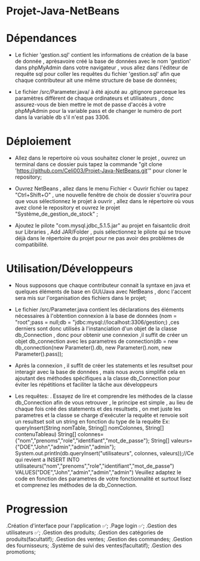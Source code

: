 # Projet-Java-NetBeans

# Dépendances

- Le fichier 'gestion.sql' contient les informations de création de la base de donnée , aprèsavoire créé la base de données avec le nom 'gestion' dans phpMyAdmin dans votre navigateur , vous allez dans l'éditeur de requête sql pour coller les requêtes du fichier 'gestion.sql' afin que chaque contributeur ait une même structure de base de données;

- Le fichier /src/Parameter.java/ à été ajouté au .gitignore parceque les paramètres diffèrent de chaque ordinateurs et utilisateurs , donc assurez-vous de bien mettre le mot de passe d'accès à votre phpMyAdmin pour la variable pass et de changer le numéro de port dans la variable db s'il n'est pas 3306.

# Déploiement

- Allez dans le repertoire où vous souhaitez cloner le projet , ouvrez un terminal dans ce dossier puis tapez la commande "git clone 'https://github.com/Celi003/Projet-Java-NetBeans.git'" pour cloner le repository;

- Ouvrez NetBeans , allez dans le menu Fichier < Ouvrir fichier ou tapez "Ctrl+Shift+O" , une nouvelle fenêtre de choix de dossier s'ouvrira pour que vous sélectionnez le projet à ouvrir , allez dans le répertoire où vous avez cloné le repository et ouvrez le projet "Système_de_gestion_de_stock" ;

- Ajoutez le pilote "com.mysql.jdbc_5.1.5.jar" au projet en faisantclic droit sur Libraries , Add JAR/Folder , puis sélectionnez le pilote qui se trouve déjà dans le répertoire du projet pour ne pas avoir des problèmes de compatibilité.

# Utilisation/Développeurs

- Nous supposons que chaque contributeur connait la syntaxe en java et quelques éléments de base en GUI/Java avec NetBeans , donc l'accent sera mis sur l'organisation des fichiers dans le projet;

- Le fichier /src/Parameter.java contient les déclarations des éléments nécessaires à l'obtention connexion à la base de données (nom = "root";pass = null;db = "jdbc:mysql://localhost:3306/gestion;) ,ces derniers sont donc utilisés à l'instanciation d'un objet de la classe db_Connection , donc pour obtenir une connexion ,il suffit de créer un objet db_connection avec les parametres de connection(db = new db_connection(new Parameter().db, new Parameter().nom, new Parameter().pass));

- Après la connexion , il suffit de créer les statements et les resultset pour interagir avec la base de données , mais nous avons simplifié cela en ajoutant des méthodes spécifiques a la classe db_Connection pour éviter les répétitions et faciliter la tâche aux développeurs

- Les requêtes:
  . Essayez de lire et comprendre les méthodes de la classe db_Connection afin de vous retrouver , le principe est simple , au lieu de chaque fois créé des statements et des resultsets , on met juste les parametres et la classe se charge d'exécuter la requête et renvoie soit un resultset soit un string en fonction du type de la requête
  Ex: queryInsert(String nomTable, String[] nomColonnes, String[] contenuTableau)
  String[] colonnes={"nom","prenoms","role","identifiant","mot_de_passe"};
  String[] valeurs={"DOE","John","admin","admin","admin"};
  System.out.println(db.queryInsert("utilisateurs", colonnes, valeurs));//Ce qui revient a INSERT INTO utilisateurs("nom","prenoms","role","identifiant","mot_de_passe") VALUES("DOE","John","admin","admin","admin")
  Veuillez adaptez le code en fonction des parametres de votre fonctionnalité et surtout lisez et comprenez les méthodes de la db_Connection.

# Progression

.Création d'interface pour l'application ✅;
.Page login ✅;
.Gestion des utilisateurs ✅;
.Gestion des produits;
.Gestion des catégories de produits(facultatif);
.Gestion des ventes;
.Gestion des commandes;
.Gestion des fournisseurs;
.Système de suivi des ventes(facultatif);
.Gestion des promotions;
